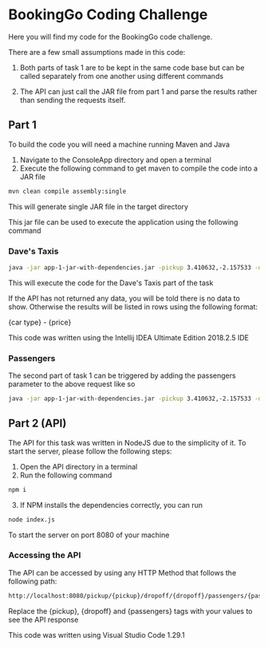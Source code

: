 # BookingGo Coding Challenge
Here you will find my code for the BookingGo code challenge.

There are a few small assumptions made in this code:

1) Both parts of task 1 are to be kept in the same code base but can be called separately from one another using different commands

2) The API can just call the JAR file from part 1 and parse the results rather than sending the requests itself.

## Part 1

To build the code you will need a machine running Maven and Java
1) Navigate to the ConsoleApp directory and open a terminal
2) Execute the following command to get maven to compile the code into a JAR file

 ```sh
 mvn clean compile assembly:single
 ```

This will generate single JAR file in the target directory

This jar file can be used to execute the application using the following command

### Dave's Taxis

 ```sh
 java -jar app-1-jar-with-dependencies.jar -pickup 3.410632,-2.157533 -dropoff 3.410632,-2.157533
 ```
 
This will execute the code for the Dave's Taxis part of the task

If the API has not returned any data, you will be told there is no data to show. 
Otherwise the results will be listed in rows using the following format:

{car type} - {price}

This code was written using the Intellij IDEA Ultimate Edition 2018.2.5 IDE 

### Passengers

The second part of task 1 can be triggered by adding the passengers parameter to the above request like so
 ```sh
java -jar app-1-jar-with-dependencies.jar -pickup 3.410632,-2.157533 -dropoff 3.410632,-2.157533 -passengers 4
 ```


 ## Part 2 (API)
 
 The API for this task was written in NodeJS due to the simplicity of it. To start the server, please follow the following steps:
 
 1) Open the API directory in a terminal
 2) Run the following command
 ```sh
 npm i
 ```
 
 3) If NPM installs the dependencies correctly, you can run
  ```sh
  node index.js
  ```
  To start the server on port 8080 of your machine
  
  ### Accessing the API
  
  The API can be accessed by using any HTTP Method that follows the following path:
  
```sh
http://localhost:8080/pickup/{pickup}/dropoff/{dropoff}/passengers/{passengers}
```
  
  Replace the {pickup}, {dropoff} and {passengers} tags with your values to see the API response
  
  This code was written using Visual Studio Code 1.29.1
  